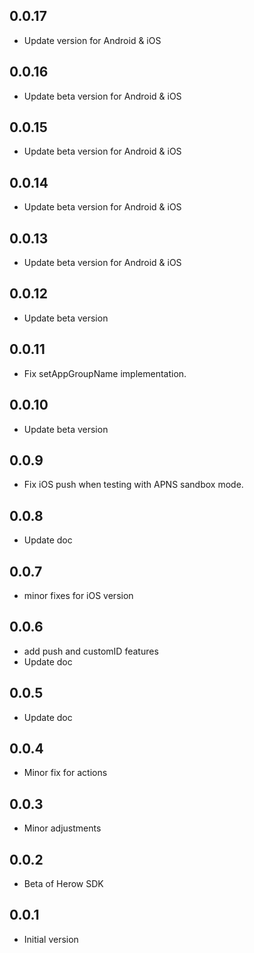 ## 0.0.17

* Update version for Android & iOS

## 0.0.16

* Update beta version for Android & iOS

## 0.0.15

* Update beta version for Android & iOS

## 0.0.14

* Update beta version for Android & iOS

## 0.0.13

* Update beta version for Android & iOS

## 0.0.12

* Update beta version

## 0.0.11

* Fix setAppGroupName implementation.

## 0.0.10

* Update beta version

## 0.0.9

* Fix iOS push when testing with APNS sandbox mode.

## 0.0.8

* Update doc

## 0.0.7

* minor fixes for iOS version

## 0.0.6

* add push and customID features
* Update doc

## 0.0.5

* Update doc 

## 0.0.4

* Minor fix for actions

## 0.0.3

* Minor adjustments

## 0.0.2

* Beta of Herow SDK

## 0.0.1

* Initial version
